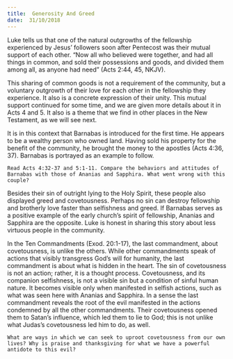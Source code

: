```yaml
---
title:  Generosity And Greed
date:  31/10/2018
---
```


Luke tells us that one of the natural outgrowths of the fellowship experienced by Jesus’ followers soon after Pentecost was their mutual support of each other. “Now all who believed were together, and had all things in common, and sold their possessions and goods, and divided them among all, as anyone had need” (Acts 2:44, 45, NKJV).

This sharing of common goods is not a requirement of the community, but a voluntary outgrowth of their love for each other in the fellowship they experience. It also is a concrete expression of their unity. This mutual support continued for some time, and we are given more details about it in Acts 4 and 5. It also is a theme that we find in other places in the New Testament, as we will see next.

It is in this context that Barnabas is introduced for the first time. He appears to be a wealthy person who owned land. Having sold his property for the benefit of the community, he brought the money to the apostles (Acts 4:36, 37). Barnabas is portrayed as an example to follow.

`Read Acts 4:32-37 and 5:1-11. Compare the behaviors and attitudes of Barnabas with those of Ananias and Sapphira. What went wrong with this couple?`

Besides their sin of outright lying to the Holy Spirit, these people also displayed greed and covetousness. Perhaps no sin can destroy fellowship and brotherly love faster than selfishness and greed. If Barnabas serves as a positive example of the early church’s spirit of fellowship, Ananias and Sapphira are the opposite. Luke is honest in sharing this story about less virtuous people in the community.

In the Ten Commandments (Exod. 20:1-17), the last commandment, about covetousness, is unlike the others. While other commandments speak of actions that visibly transgress God’s will for humanity, the last commandment is about what is hidden in the heart. The sin of covetousness is not an action; rather, it is a thought process. Covetousness, and its companion selfishness, is not a visible sin but a condition of sinful human nature. It becomes visible only when manifested in selfish actions, such as what was seen here with Ananias and Sapphira. In a sense the last commandment reveals the root of the evil manifested in the actions condemned by all the other commandments. Their covetousness opened them to Satan’s influence, which led them to lie to God; this is not unlike what Judas’s covetousness led him to do, as well.

`What are ways in which we can seek to uproot covetousness from our own lives? Why is praise and thanksgiving for what we have a powerful antidote to this evil?`